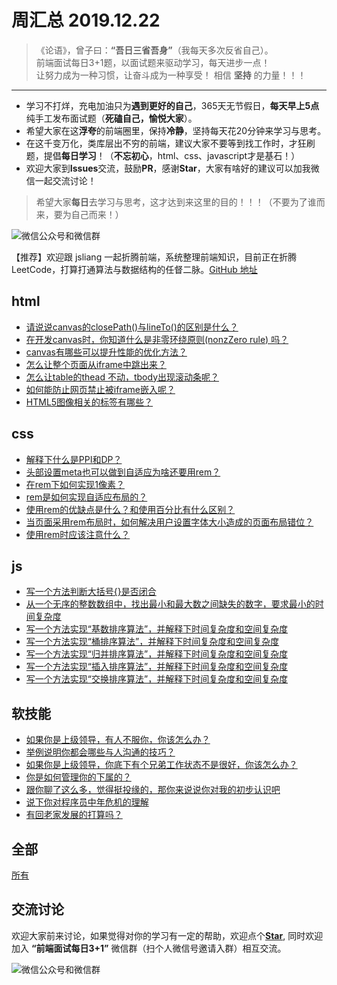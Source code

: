 # 周汇总 2019.12.22

> 《论语》，曾子曰：**“吾日三省吾身”**（我每天多次反省自己）。  
> 前端面试每日3+1题，以面试题来驱动学习，每天进步一点！  
> 让努力成为一种习惯，让奋斗成为一种享受！
> 相信 **坚持** 的力量！！！

---
- 学习不打烊，充电加油只为**遇到更好的自己**，365天无节假日，**每天早上5点**纯手工发布面试题（**死磕自己，愉悦大家**）。
- 希望大家在这**浮夸**的前端圈里，保持**冷静**，坚持每天花20分钟来学习与思考。
- 在这千变万化，类库层出不穷的前端，建议大家不要等到找工作时，才狂刷题，提倡**每日学习**！（**不忘初心**，html、css、javascript才是基石！）
- 欢迎大家到**Issues**交流，鼓励**PR**，感谢**Star**，大家有啥好的建议可以加我微信一起交流讨论！
> 希望大家**每日**去学习与思考，这才达到来这里的目的！！！（不要为了谁而来，要为自己而来！）

![微信公众号和微信群](https://github.com/haizlin/fe-interview/raw/master/resource/images/qrcode.jpg)

【推荐】欢迎跟 jsliang 一起折腾前端，系统整理前端知识，目前正在折腾 LeetCode，打算打通算法与数据结构的任督二脉。[GitHub 地址](https://github.com/LiangJunrong/document-library)

## html
- [请说说canvas的closePath()与lineTo()的区别是什么？](https://github.com/haizlin/fe-interview/issues/1677)
- [在开发canvas时，你知道什么是非零环绕原则(nonzZero rule) 吗？](https://github.com/haizlin/fe-interview/issues/1673)
- [canvas有哪些可以提升性能的优化方法？](https://github.com/haizlin/fe-interview/issues/1669)
- [怎么让整个页面从iframe中跳出来？](https://github.com/haizlin/fe-interview/issues/1665)
- [怎么让table的thead 不动，tbody出现滚动条呢？](https://github.com/haizlin/fe-interview/issues/1661)
- [如何能防止网页禁止被iframe嵌入呢？ ](https://github.com/haizlin/fe-interview/issues/1657)
- [HTML5图像相关的标签有哪些？](https://github.com/haizlin/fe-interview/issues/1653)

## css
- [解释下什么是PPI和DP？](https://github.com/haizlin/fe-interview/issues/1678)
- [头部设置meta也可以做到自适应为啥还要用rem？](https://github.com/haizlin/fe-interview/issues/1674)
- [在rem下如何实现1像素？](https://github.com/haizlin/fe-interview/issues/1670)
- [rem是如何实现自适应布局的？](https://github.com/haizlin/fe-interview/issues/1666)
- [使用rem的优缺点是什么？和使用百分比有什么区别？](https://github.com/haizlin/fe-interview/issues/1662)
- [当页面采用rem布局时，如何解决用户设置字体大小造成的页面布局错位？](https://github.com/haizlin/fe-interview/issues/1658)
- [使用rem时应该注意什么？](https://github.com/haizlin/fe-interview/issues/1654)

## js
- [写一个方法判断大括号{}是否闭合](https://github.com/haizlin/fe-interview/issues/1679)
- [从一个无序的整数数组中，找出最小和最大数之间缺失的数字，要求最小的时间复杂度](https://github.com/haizlin/fe-interview/issues/1675)
- [写一个方法实现“基数排序算法”，并解释下时间复杂度和空间复杂度](https://github.com/haizlin/fe-interview/issues/1671)
- [写一个方法实现“桶排序算法”，并解释下时间复杂度和空间复杂度](https://github.com/haizlin/fe-interview/issues/1667)
- [写一个方法实现“归并排序算法”，并解释下时间复杂度和空间复杂度](https://github.com/haizlin/fe-interview/issues/1663)
- [写一个方法实现“插入排序算法”，并解释下时间复杂度和空间复杂度](https://github.com/haizlin/fe-interview/issues/1659)
- [写一个方法实现“交换排序算法”，并解释下时间复杂度和空间复杂度](https://github.com/haizlin/fe-interview/issues/1655)

## 软技能
- [如果你是上级领导，有人不服你，你该怎么办？](https://github.com/haizlin/fe-interview/issues/1680)
- [举例说明你都会哪些与人沟通的技巧？](https://github.com/haizlin/fe-interview/issues/1676)
- [如果你是上级领导，你底下有个兄弟工作状态不是很好，你该怎么办？](https://github.com/haizlin/fe-interview/issues/1672)
- [你是如何管理你的下属的？](https://github.com/haizlin/fe-interview/issues/1668)
- [跟你聊了这么多，觉得挺投缘的，那你来说说你对我的初步认识吧](https://github.com/haizlin/fe-interview/issues/1664)
- [说下你对程序员中年危机的理解](https://github.com/haizlin/fe-interview/issues/1660)
- [有回老家发展的打算吗？](https://github.com/haizlin/fe-interview/issues/1656)



## 全部
[所有](https://github.com/haizlin/fe-interview/blob/master/category/week.md)

## 交流讨论
欢迎大家前来讨论，如果觉得对你的学习有一定的帮助，欢迎点个[**Star**](https://github.com/haizlin/fe-interview), 同时欢迎加入 **“前端面试每日3+1”** 微信群（扫个人微信号邀请入群）相互交流。

![微信公众号和微信群](https://github.com/haizlin/fe-interview/raw/master/resource/images/qrcode.jpg)
